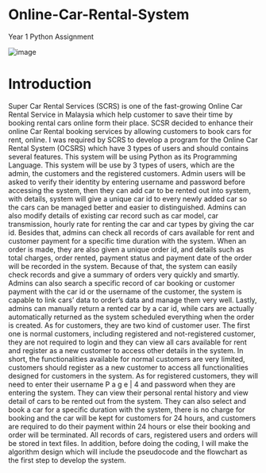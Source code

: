 # Online-Car-Rental-System
Year 1 Python Assignment

![image](https://user-images.githubusercontent.com/80668891/192732421-5af9f780-6f7e-49fe-803e-79b43aab81df.png)

# Introduction

Super Car Rental Services (SCRS) is one of the fast-growing Online Car Rental Service in 
Malaysia which help customer to save their time by booking rental cars online form their 
place. SCSR decided to enhance their online Car Rental booking services by allowing 
customers to book cars for rent, online. I was required by SCRS to develop a program for the 
Online Car Rental System (OCSRS) which have 3 types of users and should contains several 
features. This system will be using Python as its Programming Language. 
This system will be use by 3 types of users, which are the admin, the customers and the 
registered customers. Admin users will be asked to verify their identity by entering username 
and password before accessing the system, then they can add car to be rented out into system, 
with details, system will give a unique car id to every newly added car so the cars can be 
managed better and easier to distinguished. Admins can also modify details of existing car 
record such as car model, car transmission, hourly rate for renting the car and car types by 
giving the car id. Besides that, admins can check all records of cars available for rent and 
customer payment for a specific time duration with the system. When an order is made, they 
are also given a unique order id, and details such as total charges, order rented, payment 
status and payment date of the order will be recorded in the system. Because of that, the 
system can easily check records and give a summary of orders very quickly and smartly. 
Admins can also search a specific record of car booking or customer payment with the car id 
or the username of the customer, the system is capable to link cars’ data to order’s data and 
manage them very well. Lastly, admins can manually return a rented car by a car id, while 
cars are actually automatically returned as the system scheduled everything when the order is 
created. 
As for customers, they are two kind of customer user. The first one is normal customers, 
including registered and not-registered customer, they are not required to login and they can 
view all cars available for rent and register as a new customer to access other details in the 
system. In short, the functionalities available for normal customers are very limited, 
customers should register as a new customer to access all functionalities designed for 
customers in the system. As for registered customers, they will need to enter their username 
P a g e | 4 
and password when they are entering the system. They can view their personal rental history 
and view detail of cars to be rented out from the system. They can also select and book a car 
for a specific duration with the system, there is no charge for booking and the car will be kept 
for customers for 24 hours, and customers are required to do their payment within 24 hours or 
else their booking and order will be terminated. All records of cars, registered users and 
orders will be stored in text files. In addition, before doing the coding, I will make the 
algorithm design which will include the pseudocode and the flowchart as the first step to 
develop the system.
